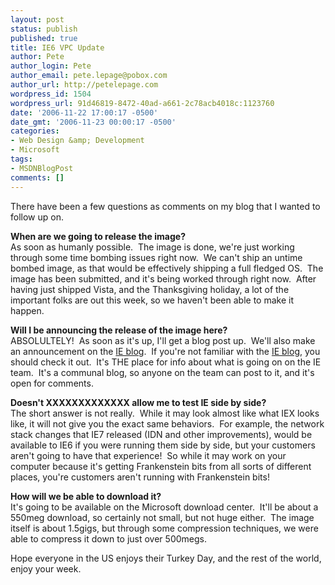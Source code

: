 ```yaml
---
layout: post
status: publish
published: true
title: IE6 VPC Update
author: Pete
author_login: Pete
author_email: pete.lepage@pobox.com
author_url: http://petelepage.com
wordpress_id: 1504
wordpress_url: 91d46819-8472-40ad-a661-2c78acb4018c:1123760
date: '2006-11-22 17:00:17 -0500'
date_gmt: '2006-11-23 00:00:17 -0500'
categories:
- Web Design &amp; Development
- Microsoft
tags:
- MSDNBlogPost
comments: []
---
```

<p>There have been a few questions as comments on my blog that I wanted to follow up on.&nbsp; </p>
<p><strong>When are we going to release the image?<br /></strong>As soon as humanly possible.&nbsp; The image is done, we're just working through some time bombing issues right now.&nbsp; We can't ship an untime bombed image, as that would be effectively shipping a full fledged OS.&nbsp; The image has been submitted, and it's being worked through right now.&nbsp; After having just shipped Vista, and the Thanksgiving holiday, a lot of the important folks are out this week, so we haven't been able to make it happen.&nbsp; </p>
<p><strong>Will I be announcing the release of the image here?</strong><br />ABSOLULTELY!&nbsp; As soon as it's up, I'll get a blog post up.&nbsp; We'll also make an announcement on the <a href="http://blogs.msdn.com/ie/">IE blog</a>.&nbsp; If you're not familiar with the <a href="http://blogs.msdn.com/ie/">IE blog</a>, you should check it out.&nbsp; It's THE place for info about what is going on on the IE team.&nbsp; It's a communal blog, so anyone on the team can post to it, and it's open for comments.&nbsp; </p>
<p><strong>Doesn't XXXXXXXXXXXXX allow me to test IE side by side?<br /></strong>The short answer is not really.&nbsp; While it may look almost like what IEX looks like, it will not give you the exact same behaviors.&nbsp; For example, the network stack changes that IE7 released (IDN and other improvements), would be available to IE6 if you were running them side by side, but your customers aren't going to have that experience!&nbsp; So while it may work on your computer because it's getting Frankenstein bits from all sorts of different places, you're customers aren't running with Frankenstein bits!</p>
<p><strong>How will we be able to download it?</strong><br />It's going to be available on the Microsoft download center.&nbsp; It'll be about a 550meg download, so certainly not small, but not huge either.&nbsp; The image itself is about 1.5gigs, but through some compression techniques, we were able to compress it down to just over 500megs.</p>
<p>Hope everyone in the US enjoys their Turkey Day, and the rest of the world, enjoy your week.&nbsp; </p>
<p><img src="http://blogs.msdn.com/aggbug.aspx?PostID=1123760" width="1" height="1"/></p>
